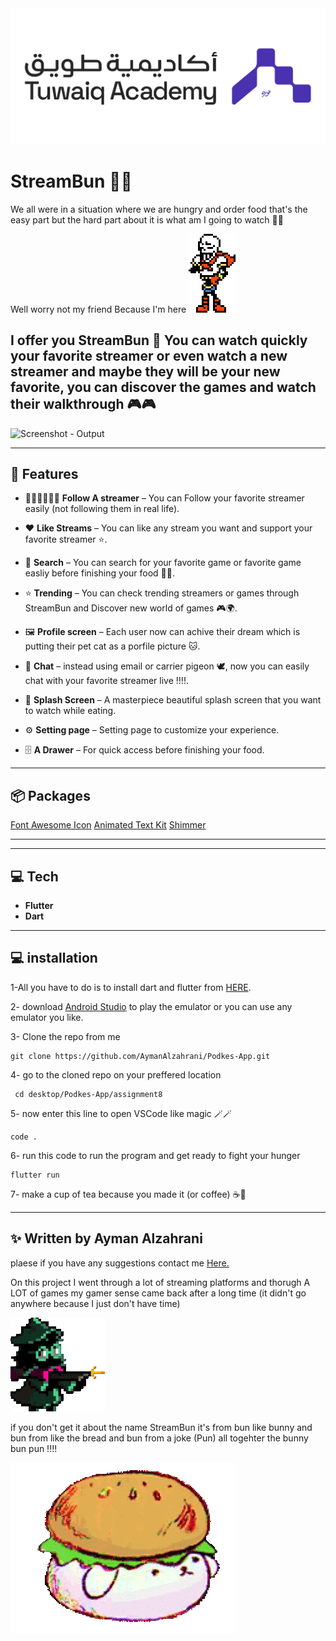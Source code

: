 <img src = "assets/github_images/Tuwaiq.png" alt = "Tuwaiq - Output">

#  StreamBun 🐇🥪

We all were in a situation where we are hungry and order food that's the easy part but the hard part about it is what am I going to watch 😮‍💨

Well worry not my friend Because I'm here
<img src = "assets/github_images/papyrus_pause.gif" alt = "papyrus - gif"> 

I offer you StreamBun 🐇 You can watch quickly your favorite streamer
or even watch a new streamer and maybe they will be your new favorite, you can discover the games and watch their walkthrough 🎮🎮
---

<img src = "assets/github_images/streambun.gif" alt = "Screenshot - Output" width = "30%" height ="30%">

---

## 📱 Features


- 🏃‍♂️‍➡️🏃‍♀️‍➡️ **Follow A streamer** – You can Follow your favorite streamer easily (not following them in real life).
- ♥️ **Like Streams** – You can like any stream you want and support your favorite streamer ⭐.
- 🔎 **Search** – You can search for your favorite game or favorite game easliy before finishing your food 🍔👀.
- ⭐ **Trending** – You can check trending streamers or games through StreamBun and Discover new world of games 🎮🌍.
- 🖼️ **Profile screen** – Each user now can achive their dream which is putting their pet cat as a porfile picture 🐱.
- 📨 **Chat** – instead using email or carrier pigeon 🕊️, now you can easily chat with your favorite streamer live !!!!. 
- 📱 **Splash Screen** – A masterpiece beautiful splash screen that you want to watch while eating.
- ⚙️ **Setting page** – Setting page to customize your experience.

- 🗄️ **A Drawer** – For quick access before finishing your food.

---

## 📦 Packages

 [Font Awesome Icon](https://pub.dev/packages/font_awesome_flutter)
 [Animated Text Kit](https://pub.dev/packages/animated_text_kit)
 [Shimmer](https://pub.dev/packages/shimmer)


---

---

## 💻 Tech

- **Flutter** 
- **Dart**
 

---
## 💻 installation

1-All you have to do is to install dart and flutter from [HERE](https://dart.dev/get-dart).

2- download [Android Studio](https://developer.android.com/studio?hl=ar) to play the emulator or you can use any emulator you like.

3-  Clone the repo from me
```
git clone https://github.com/AymanAlzahrani/Podkes-App.git
 ```


4- go to the cloned repo on your preffered location
```
 cd desktop/Podkes-App/assignment8
```
5- now enter this line to open VSCode like magic 🪄🪄
```
code .
```

6- run this code to run the program and get ready to fight your hunger

```
flutter run
```

7- make a cup of tea because you made it (or coffee) ☕🍵  


---

## ✨ Written by Ayman Alzahrani

plaese if you have any suggestions contact me <a href="mailto:aymangormallah@gmail.com">Here.</a>

On this project I went through a lot of streaming platforms and thorugh A LOT of games my gamer sense came back after a long time (it didn't go anywhere because I just don't have time)


<img src = "assets/github_images/pew_pew.gif" alt = "ralsi - gif"> 


if you don't get it about the name StreamBun it's from bun like bunny and bun from like the bread and bun from a joke (Pun)
all togehter the bunny bun pun  !!!!

<img src = "assets/images/bun_rabbit.webp" alt = "masterpiece - gif"> 
